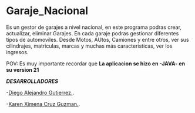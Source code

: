 # Garaje_Nacional

Es un gestor de garajes a nivel nacional, en este programa podras crear, actualizar, eliminar Garajes. En cada garaje podras gestionar diferentes tipos de automoviles.
Desde Motos, AUtos, Camiones y entre otros, ver sus cilindrajes, matriculas, marcas y muchas más caracteristicas, ver los ingresos.


POV: Es muy importante recordar que **La aplicacion se hizo en **-JAVA-** en su version 21**


***DESARROLLADORES***

-[Diego Alejandro Gutierrez.](#sample-section).

-[Karen Ximena Cruz Guzman.](#sample-section).
